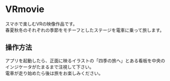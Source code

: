# VRmovie
スマホで楽しむVRの映像作品です。<br>
春夏秋冬のそれぞれの季節をモチーフとしたステージを電車に乗って旅します。<br>
## 操作方法
アプリを起動したら、正面に映るイラストの「四季の旅へ」とある看板を中央のインジケータがたまるまで注視して下さい。<br>
電車が走り始めたら後は旅をお楽しみください。
